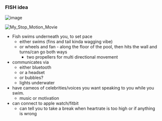 ### FISH idea

![image](https://github.com/user-attachments/assets/d8a006f7-522d-468e-9426-d22ff9d27ec8)

![My_Stop_Motion_Movie](https://github.com/user-attachments/assets/b5bbd6ba-06c8-4e5d-887e-897758885c03)


- Fish swims underneath you, to set pace
    - either swims (fins and tail kinda wagging vibe)
    - or wheels and fan - along the floor of the pool, then hits the wall and turns/can go both ways
        - two propellers for multi directional movement
- communicates via
    - either bluetooth
    - or a headset
    - or bubbles?
    - lights underwater
- have cameos of celebrities/voices you want speaking to you while you swim.
    - music or motivation
- can connect to apple watch/fitbit
    - can tell you to take a break when heartrate is too high or if anything is wrong  
